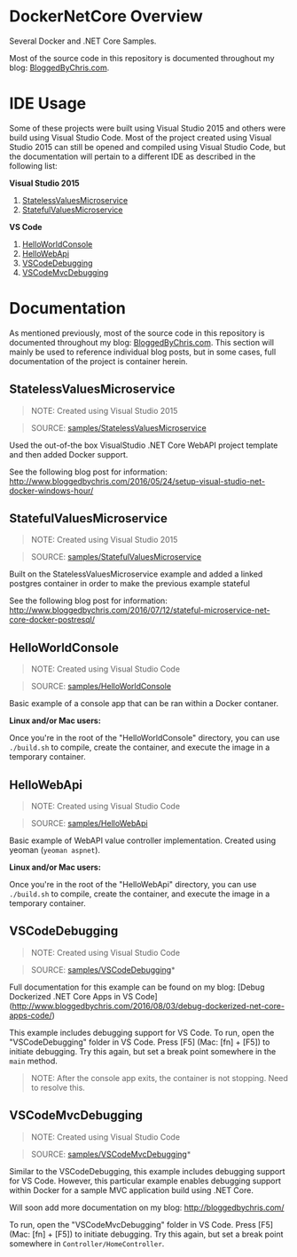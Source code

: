 # DockerNetCore Overview
Several Docker and .NET Core Samples.

Most of the source code in this repository is documented throughout my blog: [BloggedByChris.com](http://bloggedbychris.com/).

# IDE Usage
Some of these projects were built using Visual Studio 2015 and others were build using Visual Studio Code.  Most of the project created using Visual Studio 2015 can still be opened and compiled using Visual Studio Code, but the documentation will pertain to a different IDE as described in the following list:

**Visual Studio 2015**
1. [StatelessValuesMicroservice](#statelessvaluesmicroservice)
2. [StatefulValuesMicroservice](#statefulvaluesmicroservice)

**VS Code**
1. [HelloWorldConsole](#helloworldconsole)
2. [HelloWebApi](#hellowebapi)
3. [VSCodeDebugging](#vscodedebugging)
4. [VSCodeMvcDebugging](#vscodemvcdebugging)

# Documentation
As mentioned previously, most of the source code in this repository is documented throughout my blog: [BloggedByChris.com](http://bloggedbychris.com/).  This section will mainly be used to reference individual blog posts, but in some cases, full documentation of the project is container herein.

## StatelessValuesMicroservice
> NOTE: Created using Visual Studio 2015

> SOURCE: [samples/StatelessValuesMicroservice](./samples/StatelessValuesMicroservice)

Used the out-of-the box VisualStudio .NET Core WebAPI project template and then added Docker support.

See the following blog post for information: http://www.bloggedbychris.com/2016/05/24/setup-visual-studio-net-docker-windows-hour/

## StatefulValuesMicroservice
> NOTE: Created using Visual Studio 2015

> SOURCE: [samples/StatefulValuesMicroservice](./samples/StatefulValuesMicroservice)

Built on the StatelessValuesMicroservice example and added a linked postgres container in order to make the previous example stateful

See the following blog post for information: http://www.bloggedbychris.com/2016/07/12/stateful-microservice-net-core-docker-postresql/

## HelloWorldConsole
> NOTE: Created using Visual Studio Code

> SOURCE: [samples/HelloWorldConsole](./samples/HelloWorldConsole)

Basic example of a console app that can be ran within a Docker contaner.

**Linux and/or Mac users:** 

Once you're in the root of the "HelloWorldConsole" directory, you can use `./build.sh` to compile, create the container, and execute the image in a temporary container.

## HelloWebApi
> NOTE: Created using Visual Studio Code

> SOURCE: [samples/HelloWebApi](./samples/HelloWebApi)

Basic example of WebAPI value controller implementation.  Created using yeoman (`yeoman aspnet`).

**Linux and/or Mac users:** 

Once you're in the root of the "HelloWebApi" directory, you can use `./build.sh` to compile, create the container, and execute the image in a temporary container.

## VSCodeDebugging
> NOTE: Created using Visual Studio Code

> SOURCE: [samples/VSCodeDebugging](./samples/VSCodeDebugging)*

Full documentation for this example can be found on my blog: [Debug Dockerized .NET Core Apps in VS Code] (http://www.bloggedbychris.com/2016/08/03/debug-dockerized-net-core-apps-code/) 

This example includes debugging support for VS Code.  To run, open the "VSCodeDebugging" folder in VS Code.  Press \[F5\] (Mac: [fn] + [F5]) to initiate debugging.  Try this again, but set a break point somewhere in the `main` method.

> NOTE: After the console app exits, the container is not stopping.  Need to resolve this.

## VSCodeMvcDebugging
> NOTE: Created using Visual Studio Code

> SOURCE: [samples/VSCodeMvcDebugging](./samples/VSCodeMvcDebugging)*

Similar to the VSCodeDebugging, this example includes debugging support for VS Code.  However, this particular example enables debugging support within Docker for a sample MVC application build using .NET Core.

Will soon add more documentation on my blog: http://bloggedbychris.com/

To run, open the "VSCodeMvcDebugging" folder in VS Code.  Press \[F5\] (Mac: [fn] + [F5]) to initiate debugging.  Try this again, but set a break point somewhere in `Controller/HomeController`.